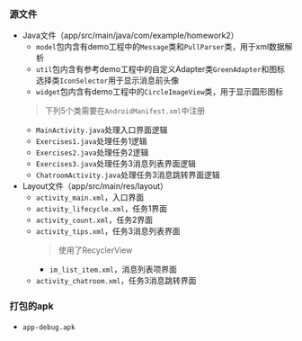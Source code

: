 ### 源文件
+ Java文件（app/src/main/java/com/example/homework2）
    + `model`包内含有demo工程中的`Message`类和`PullParser`类，用于xml数据解析
    + `util`包内含有参考demo工程中的自定义Adapter类`GreenAdapter`和图标选择类`IconSelector`用于显示消息前头像
    + `widget`包内含有demo工程中的`CircleImageView`类，用于显示圆形图标
    > 下列5个类需要在`AndroidManifest.xml`中注册
    + `MainActivity.java`处理入口界面逻辑
    + `Exercises1.java`处理任务1逻辑
    + `Exercises2.java`处理任务2逻辑
    + `Exercises3.java`处理任务3消息列表界面逻辑
    + `ChatroomActivity.java`处理任务3消息跳转界面逻辑
+ Layout文件（app/src/main/res/layout）
    + `activity_main.xml`，入口界面
    + `activity_lifecycle.xml`，任务1界面
    + `activity_count.xml`，任务2界面
    + `activity_tips.xml`，任务3消息列表界面
        > 使用了RecyclerView
        + `im_list_item.xml`，消息列表项界面
    + `activity_chatroom.xml`，任务3消息跳转界面
### 打包的apk
+ `app-debug.apk`